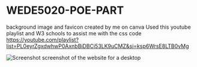 # WEDE5020-POE-PART
background image and favicon created by me on canva
Used this youtube playlist and W3 schools  to assist me with the css code https://youtube.com/playlist?list=PL0eyrZgxdwhwP0AxnbBiDBCi53LK9uCMZ&si=ksp6WrsE8LTB0vMg

![Screenshot](images/Screenshot.png) screenshot of the website for a desktop
